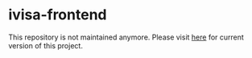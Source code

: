 # ivisa-frontend
This repository is not maintained anymore. Please visit [here](https://github.com/chavoosh/ndn-video-frontend) for current version of this project.
